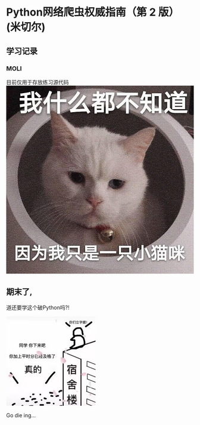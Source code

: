 # Python网络爬虫权威指南（第 2 版） (米切尔)
## 学习记录
### MOLI

目前仅用于存放练习源代码
<img src = ".\files\img\我什么的不知道_cat.jpg">

## 期末了,
道还要学这个破Python吗?!

<img src = ".\files\img\期末现状图.jpg">

Go die ing...